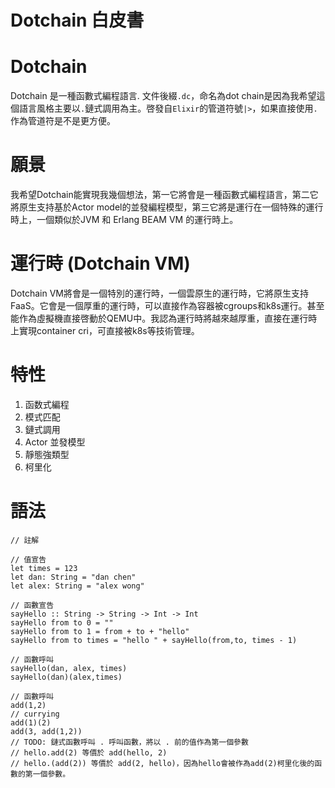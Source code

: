 # Dotchain 白皮書

# Dotchain
Dotchain 是一種函數式編程語言. 文件後綴`.dc`，命名為dot chain是因為我希望這個語言風格主要以`.`鏈式調用為主。啓發自`Elixir`的管道符號`|>`，如果直接使用`.`作為管道符是不是更方便。

# 願景
我希望Dotchain能實現我幾個想法，第一它將會是一種函數式編程語言，第二它將原生支持基於Actor model的並發編程模型，第三它將是運行在一個特殊的運行時上，一個類似於JVM 和 Erlang BEAM VM 的運行時上。

# 運行時 (Dotchain VM)
Dotchain VM將會是一個特別的運行時，一個雲原生的運行時，它將原生支持FaaS。它會是一個厚重的運行時，可以直接作為容器被cgroups和k8s運行。甚至能作為虛擬機直接啓動於QEMU中。我認為運行時將越來越厚重，直接在運行時上實現container cri，可直接被k8s等技術管理。
# 特性
1. 函数式編程
2. 模式匹配
3. 鏈式調用
4. Actor 並發模型
5. 靜態強類型
6. 柯里化

# 語法
```
// 註解

// 值宣告
let times = 123
let dan: String = "dan chen"
let alex: String = "alex wong"

// 函數宣告
sayHello :: String -> String -> Int -> Int
sayHello from to 0 = ""
sayHello from to 1 = from + to + "hello"
sayHello from to times = "hello " + sayHello(from,to, times - 1)

// 函數呼叫
sayHello(dan, alex, times)
sayHello(dan)(alex,times)

// 函數呼叫
add(1,2)
// currying
add(1)(2)
add(3, add(1,2))
// TODO: 鏈式函數呼叫 . 呼叫函數，將以 . 前的值作為第一個參數
// hello.add(2) 等價於 add(hello, 2)
// hello.(add(2)) 等價於 add(2, hello)，因為hello會被作為add(2)柯里化後的函數的第一個參數。
```
